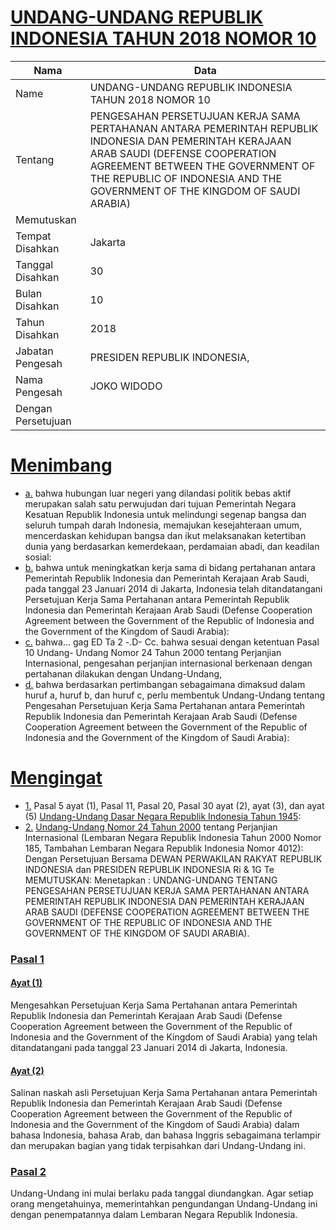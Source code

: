 # [UNDANG-UNDANG REPUBLIK INDONESIA TAHUN 2018 NOMOR 10](http://example.org/legal/peraturan/uu/2018/10)

| Nama | Data |
| ------ | ----- |
|Name|UNDANG-UNDANG REPUBLIK INDONESIA TAHUN 2018 NOMOR 10|
|Tentang| PENGESAHAN PERSETUJUAN KERJA SAMA PERTAHANAN ANTARA PEMERINTAH REPUBLIK INDONESIA DAN PEMERINTAH KERAJAAN ARAB SAUDI (DEFENSE COOPERATION AGREEMENT BETWEEN THE GOVERNMENT OF THE REPUBLIC OF INDONESIA AND THE GOVERNMENT OF THE KINGDOM OF SAUDI ARABIA)|
|Memutuskan||
|Tempat Disahkan|Jakarta|
|Tanggal Disahkan|30|
|Bulan Disahkan|10|
|Tahun Disahkan|2018|
|Jabatan Pengesah|PRESIDEN REPUBLIK INDONESIA,|
|Nama Pengesah|JOKO WIDODO|
|Dengan Persetujuan||
# [Menimbang](http://example.org/legal/peraturan/uu/2018/10/menimbang)

* [a.](http://example.org/legal/peraturan/uu/2018/10/menimbang/huruf/a) bahwa hubungan luar negeri yang dilandasi politik bebas aktif merupakan salah satu perwujudan dari tujuan Pemerintah Negara Kesatuan Republik Indonesia untuk melindungi segenap bangsa dan seluruh tumpah darah Indonesia, memajukan kesejahteraan umum, mencerdaskan kehidupan bangsa dan ikut melaksanakan ketertiban dunia yang berdasarkan kemerdekaan, perdamaian abadi, dan keadilan sosial:
* [b.](http://example.org/legal/peraturan/uu/2018/10/menimbang/huruf/b) bahwa untuk meningkatkan kerja sama di bidang pertahanan antara Pemerintah Republik Indonesia dan Pemerintah Kerajaan Arab Saudi, pada tanggal 23 Januari 2014 di Jakarta, Indonesia telah ditandatangani Persetujuan Kerja Sama Pertahanan antara Pemerintah Republik Indonesia dan Pemerintah Kerajaan Arab Saudi (Defense Cooperation Agreement between the Government of the Republic of Indonesia and the Government of the Kingdom of Saudi Arabia):
* [c.](http://example.org/legal/peraturan/uu/2018/10/menimbang/huruf/c) bahwa... gag ED Ta 2 -.D- Cc. bahwa sesuai dengan ketentuan Pasal 10 Undang- Undang Nomor 24 Tahun 2000 tentang Perjanjian Internasional, pengesahan perjanjian internasional berkenaan dengan pertahanan dilakukan dengan Undang-Undang,
* [d.](http://example.org/legal/peraturan/uu/2018/10/menimbang/huruf/d) bahwa berdasarkan pertimbangan sebagaimana dimaksud dalam huruf a, huruf b, dan huruf c, perlu membentuk Undang-Undang tentang Pengesahan Persetujuan Kerja Sama Pertahanan antara Pemerintah Republik Indonesia dan Pemerintah Kerajaan Arab Saudi (Defense Cooperation Agreement between the Government of the Republic of Indonesia and the Government of the Kingdom of Saudi Arabia):
# [Mengingat](http://example.org/legal/peraturan/uu/2018/10/mengingat)

* [1.](http://example.org/legal/peraturan/uu/2018/10/mengingat/huruf/0001) Pasal 5 ayat (1), Pasal 11, Pasal 20, Pasal 30 ayat (2), ayat (3), dan ayat (5) [Undang-Undang Dasar Negara Republik Indonesia Tahun 1945](http://example.org/legal/peraturan/uu):
* [2.](http://example.org/legal/peraturan/uu/2018/10/mengingat/huruf/0002) [Undang-Undang Nomor 24 Tahun 2000](http://example.org/legal/peraturan/uu/2000/24) tentang Perjanjian Internasional (Lembaran Negara Republik Indonesia Tahun 2000 Nomor 185, Tambahan Lembaran Negara Republik Indonesia Nomor 4012): Dengan Persetujuan Bersama DEWAN PERWAKILAN RAKYAT REPUBLIK INDONESIA dan PRESIDEN REPUBLIK INDONESIA Ri & 1G Te MEMUTUSKAN: Menetapkan : UNDANG-UNDANG TENTANG PENGESAHAN PERSETUJUAN KERJA SAMA PERTAHANAN ANTARA PEMERINTAH REPUBLIK INDONESIA DAN PEMERINTAH KERAJAAN ARAB SAUDI (DEFENSE COOPERATION AGREEMENT BETWEEN THE GOVERNMENT OF THE REPUBLIC OF INDONESIA AND THE GOVERNMENT OF THE KINGDOM OF SAUDI ARABIA).

### [Pasal 1](http://example.org/legal/peraturan/uu/2018/10/pasal/0001)

#### [Ayat (1)](http://example.org/legal/peraturan/uu/2018/10/pasal/0001/versi/20181030/ayat/0001)
Mengesahkan Persetujuan Kerja Sama Pertahanan antara Pemerintah Republik Indonesia dan Pemerintah Kerajaan Arab Saudi (Defense Cooperation Agreement between the Government of the Republic of Indonesia and the Government of the Kingdom of Saudi Arabia) yang telah ditandatangani pada tanggal 23 Januari 2014 di Jakarta, Indonesia.

#### [Ayat (2)](http://example.org/legal/peraturan/uu/2018/10/pasal/0001/versi/20181030/ayat/0002)
Salinan naskah asli Persetujuan Kerja Sama Pertahanan antara Pemerintah Republik Indonesia dan Pemerintah Kerajaan Arab Saudi (Defense Cooperation Agreement between the Government of the Republic of Indonesia and the Government of the Kingdom of Saudi Arabia) dalam bahasa Indonesia, bahasa Arab, dan bahasa Inggris sebagaimana terlampir dan merupakan bagian yang tidak terpisahkan dari Undang-Undang ini.


### [Pasal 2](http://example.org/legal/peraturan/uu/2018/10/pasal/0002)
Undang-Undang ini mulai berlaku pada tanggal diundangkan. Agar setiap orang mengetahuinya, memerintahkan pengundangan Undang-Undang ini dengan penempatannya dalam Lembaran Negara Republik Indonesia.
